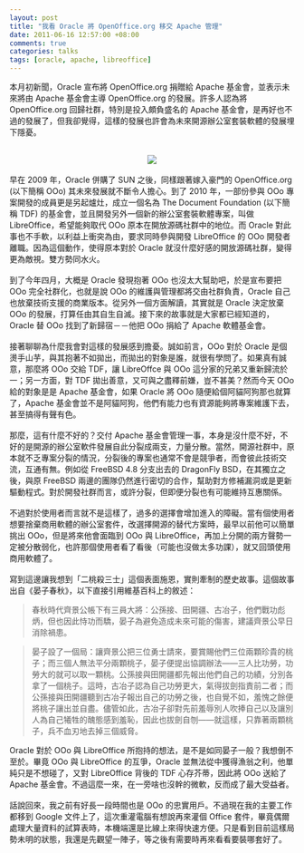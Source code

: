 ```yaml
--- 
layout: post
title: "我看 Oracle 將 OpenOffice.org 移交 Apache 管理"
date: 2011-06-16 12:57:00 +08:00
comments: true
categories: talks
tags: [oracle, apache, libreoffice]
---
```


本月初新聞，Oracle 宣布將 OpenOffice.org 捐贈給 Apache 基金會，並表示未來將由 Apache 基金會主導 OpenOffice.org 的發展。許多人認為將 OpenOffice.org 回歸社群，特別是投入頗負盛名的 Apache 基金會，是再好也不過的發展了，但我卻覺得，這樣的發展也許會為未來開源辦公室套裝軟體的發展埋下隱憂。<br /><br /><div class="separator" style="clear: both; text-align: center;"><a href="http://3.bp.blogspot.com/-kD0LcC00e-M/TfmNDriHHmI/AAAAAAAAAQQ/9qoWpwd71iw/s1600/ooo-vs-libre.png" imageanchor="1" style="margin-left: 1em; margin-right: 1em;"><img border="0" src="http://3.bp.blogspot.com/-kD0LcC00e-M/TfmNDriHHmI/AAAAAAAAAQQ/9qoWpwd71iw/s1600/ooo-vs-libre.png" /></a></div><br />早在 2009 年，Oracle 併購了 SUN 之後，同樣跟著嫁入豪門的 OpenOffice.org (以下簡稱 OOo)&nbsp;其未來發展就不斷令人擔心。到了 2010 年，一部份參與 OOo 專案開發的成員更是另起爐灶，成立一個名為 The Document Foundation (以下簡稱 TDF) 的基金會，並且開發另外一個新的辦公室套裝軟體專案，叫做 LibreOffice，希望能夠取代 OOo 原本在開放源碼社群中的地位。而 Oracle 對此事也不手軟，以利益上衝突為由，要求同時參與開發 LibreOffice 的 OOo 開發者離職。因為這個動作，使得原本對於 Oracle 就沒什麼好感的開放源碼社群，變得更為敵視。雙方勢同水火。<br /><br />到了今年四月，大概是 Oracle 發現抱著 OOo 也沒太大幫助吧，於是宣布要把 OOo 完全社群化，也就是說 OOo 的維護與管理都將交由社群負責，Oracle 自己也放棄技術支援的商業版本。從另外一個方面解讀，其實就是 Oracle 決定放棄 OOo 的發展，打算任由其自生自滅。接下來的故事就是大家都已經知道的，Oracle 替 OOo 找到了新歸宿－－他把 OOo 捐給了 Apache 軟體基金會。<br /><br />接著聊聊為什麼我會對這樣的發展感到擔憂。誠如前言，OOo 對於 Oracle 是個燙手山芋，與其抱著不如拋出，而拋出的對象是誰，就很有學問了。如果真有誠意，那麼將 OOo 交給 TDF，讓 LibreOffce 與 OOo 這分家的兄弟又重新歸流於一；另一方面，對 TDF 拋出善意，又可與之盡釋前嫌，豈不甚美？然而今天 OOo 給的對象是是 Apache 基金會，如果 Oracle 將 OOo 隨便給個阿貓阿狗那也就算了，Apache 基金會並不是阿貓阿狗，他們有能力也有資源能夠將專案維護下去，甚至搞得有聲有色。<br /><br />那麼，這有什麼不好的？交付 Apache 基金會管理一事，本身是沒什麼不好，不好的是開源的辦公室軟件發展自此分裂成兩支，力量分散。當然，開源社群中，原本就不乏專案分裂的情況，分裂後的專案也通常不會是競爭者，而會彼此技術交流，互通有無。例如從 FreeBSD 4.8 分支出去的 DragonFly BSD，在其獨立之後，與原 FreeBSD 兩邊的團隊仍然進行密切的合作，幫助對方修補漏洞或是更新驅動程式。對於開發社群而言，或許分裂，但即便分裂也有可能維持互惠關係。<br /><br />不過對於使用者而言就不是這樣了，過多的選擇會增加進入的障礙。當有個使用者想要捨棄商用軟體的辦公室套件，改選擇開源的替代方案時，最早以前他可以簡單挑出 OOo，但是將來他會面臨到 OOo 與 LibreOffice，再加上分開的兩方聲勢一定被分散弱化，也許那個使用者看了看後（可能也沒做太多功課），就又回頭使用商用軟體了。<br /><br />寫到這邊讓我想到「二桃殺三士」這個表面施恩，實則牽制的歷史故事。這個故事出自《晏子春秋》，以下直接引用維基百科上的敘述：<br /><blockquote>春秋時代齊景公帳下有三員大將：公孫接、田開疆、古冶子，他們戰功彪炳，但也因此恃功而驕，晏子為避免造成未來可能的傷害，建議齊景公早日消除禍患。&nbsp;</blockquote><blockquote>晏子設了一個局：讓齊景公把三位勇士請來，要賞賜他們三位兩顆珍貴的桃子；而三個人無法平分兩顆桃子，晏子便提出協調辦法——三人比功勞，功勞大的就可以取一顆桃。公孫接與田開疆都先報出他們自己的功績，分別各拿了一個桃子。這時，古冶子認為自己功勞更大，氣得拔劍指責前二者；而公孫接與田開疆聽到古冶子報出自己的功勞之後，也自覺不如，羞愧之餘便將桃子讓出並自盡。儘管如此，古冶子卻對先前羞辱別人吹捧自己以及讓別人為自己犧牲的醜態感到羞恥，因此也拔劍自刎——就這樣，只靠著兩顆桃子，兵不血刃地去掉三個威脅。</blockquote>Oracle 對於 OOo 與 LibreOffice 所抱持的想法，是不是如同晏子一般？我想倒不至於。畢竟 OOo 與 LibreOffice 的互爭，Oracle 並無法從中獲得漁翁之利，他單純只是不想碰了，又對 LibreOffice 背後的 TDF 心存芥蒂，因此將 OOo 送給了 Apache 基金會。不過這麼一來，在一旁啥也沒幹的微軟，反而成了最大受益者。<br /><br />話說回來，我之前有好長一段時間也是 OOo 的忠實用戶。不過現在我的主要工作都移到 Google 文件上了，這次重灌電腦有想說再來灌個 Office 套件，畢竟偶爾處理大量資料的試算表時，本機端還是比線上來得快速方便。只是看到目前這樣局勢未明的狀態，我還是先觀望一陣子，等之後有需要時再來看看要裝哪套好了。

